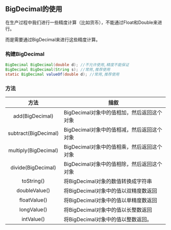 ## BigDecimal的使用

在生产过程中我们进行一些精度计算（比如货币），不能通过Float和Double来进行。

而是需要通过BigDecimal来进行这些精度计算。



### 构建BigDecimal

```java
BigDecimal BigDecimal(double d); //不允许使用,精度不能保证
BigDecimal BigDecimal(String s); //常用,推荐使用
static BigDecimal valueOf(double d); //常用,推荐使用
```



### 方法

|         方法         | 描叙                                       |
| :------------------: | ------------------------------------------ |
|   add(BigDecimal)    | BigDecimal对象中的值相加，然后返回这个对象 |
| subtract(BigDecimal) | BigDecimal对象中的值相减，然后返回这个对象 |
| multiply(BigDecimal) | BigDecimal对象中的值相乘，然后返回这个对象 |
|  divide(BigDecimal)  | BigDecimal对象中的值相除，然后返回这个对象 |
|      toString()      | 将BigDecimal对象的数值转换成字符串         |
|    doubleValue()     | 将BigDecimal对象中的值以双精度数返回       |
|     floatValue()     | 将BigDecimal对象中的值以单精度数返回       |
|     longValue()      | 将BigDecimal对象中的值以长整数返回         |
|      intValue()      | 将BigDecimal对象中的值以整数返回。         |